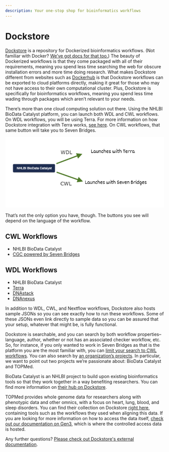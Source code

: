 ```yaml
---
description: Your one-stop shop for bioinformatics workflows
---
```


# Dockstore

[Dockstore](https://dockstore.org/) is a repository for Dockerized bioinformatics workflows. \(Not familiar with Docker? [We’ve got docs for that too.](https://docs.dockstore.org/en/develop/getting-started/getting-started-with-docker.html)\) The beauty of Dockerized workflows is that they come packaged with all of their requirements, meaning you spend less time searching the web for obscure installation errors and more time doing research. What makes Dockstore different from websites such as [Dockerhub](https://hub.docker.com/) is that Dockstore workflows can be exported to cloud platforms directly, making it great for those who may not have access to their own computational cluster. Plus, Dockstore is specifically for bioinformatics workflows, meaning you spend less time wading through packages which aren’t relevant to your needs.

There’s more than one cloud computing solution out there. Using the NHLBI BioData Catalyst platform, you can launch both WDL and CWL workflows. On WDL workflows, you will be using Terra. For more information on how Dockstore integration with Terra works, [see here](https://bdcatalyst.gitbook.io/biodata-catalyst-documentation/community-tools/dockstore-example). On CWL workflows, that same button will take you to Seven Bridges.

![Image showing the results of the NHLBI BioData Cataylst button on Dockstore. If it&apos;s a WDL, it launches with Terra. If it&apos;s a CWL, it launches with Seven Bridges](https://github.com/aofarrel/tutorials/blob/master/launchwith-cropped.png?raw=true)

That’s not the only option you have, though. The buttons you see will depend on the language of the workflow.

## CWL Workflows <a id="CWL-Workflows"></a>

* NHLBI BioData Catalyst
* [CGC powered by Seven Bridges](https://docs.cancergenomicscloud.org/docs/run-dockstore-apps-on-the-cgc)

## WDL Workflows <a id="WDL-Workflows"></a>

* NHLBI BioData Catalyst
* [Terra](https://docs.dockstore.org/en/develop/launch-with/terra-launch-with.html)
* [DNAstack](https://docs.dockstore.org/en/develop/launch-with/dnastack-launch-with.html)
* [DNAnexus](https://docs.dockstore.org/en/develop/launch-with/dnanexus-launch-with.html)

In addition to WDL, CWL, and Nextflow workflows, Dockstore also hosts sample JSONs so you can see exactly how to run these workflows. Some of these JSONs even link directly to sample data so you can be assured that your setup, whatever that might be, is fully functional. 

Dockstore is searchable, and you can search by both workflow properties–language, author, whether or not has an associated checker workflow, etc. So, for instance, if you only wanted to work in Seven Bridges as that is the platform you are the most familiar with, you can [limit your search to CWL workflows](https://dockstore.org/search?descriptorType=CWL&searchMode=files). You can also search by [an organization’s projects](https://dockstore.org/organizations). In particular, we want to point out two projects we’re passionate about: BioData Catalyst and TOPMed.

BioData Catalyst is an NHLBI project to build upon existing bioinformatics tools so that they work together in a way benefiting researchers. You can find more information on [their hub on Dockstore](https://dockstore.org/organizations/bdcatalyst).

TOPMed provides whole genome data for researchers along with phenotypic data and other omnics, with a focus on heart, lung, blood, and sleep disorders. You can find their collection on Dockstore [right here](https://dockstore.org/organizations/topmed), containing tools such as the workflows they used when aligning this data. If you are looking for more information on how to access the data itself, [check out our documentation on Gen3](https://bdcatalyst.gitbook.io/biodata-catalyst-documentation/explore_data/gen3-discovering-data), which is where the controlled access data is hosted.

Any further questions? [Please check out Dockstore's external documentation](https://docs.dockstore.org/en/develop/).

